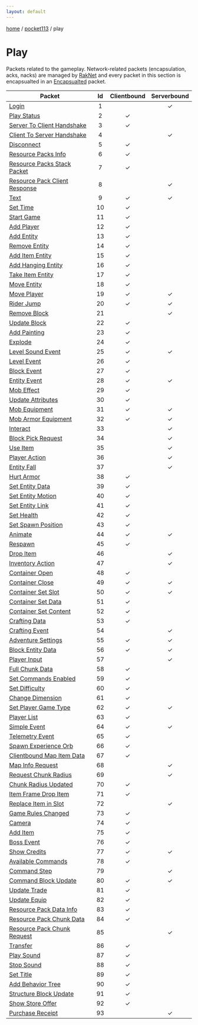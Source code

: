 ```yaml
---
layout: default
---
```


[home](/)  /  [pocket113](/protocol/pocket113)  /  play

# Play

Packets related to the gameplay. Network-related packets (encapsulation, acks, nacks) are managed by [RakNet](../raknet/8.html) and every packet in this section is encapsualted in an [Encapsualted](../raknet/8.html#control_encapsulated) packet.

Packet | Id | Clientbound | Serverbound
---|:---:|:---:|:---:
[Login](playlogin) | 1 |   | ✓
[Play Status](playplay-status) | 2 | ✓ |  
[Server To Client Handshake](playserver-to-client-handshake) | 3 | ✓ |  
[Client To Server Handshake](playclient-to-server-handshake) | 4 |   | ✓
[Disconnect](playdisconnect) | 5 | ✓ |  
[Resource Packs Info](playresource-packs-info) | 6 | ✓ |  
[Resource Packs Stack Packet](playresource-packs-stack-packet) | 7 | ✓ |  
[Resource Pack Client Response](playresource-pack-client-response) | 8 |   | ✓
[Text](playtext) | 9 | ✓ | ✓
[Set Time](playset-time) | 10 | ✓ |  
[Start Game](playstart-game) | 11 | ✓ |  
[Add Player](playadd-player) | 12 | ✓ |  
[Add Entity](playadd-entity) | 13 | ✓ |  
[Remove Entity](playremove-entity) | 14 | ✓ |  
[Add Item Entity](playadd-item-entity) | 15 | ✓ |  
[Add Hanging Entity](playadd-hanging-entity) | 16 | ✓ |  
[Take Item Entity](playtake-item-entity) | 17 | ✓ |  
[Move Entity](playmove-entity) | 18 | ✓ |  
[Move Player](playmove-player) | 19 | ✓ | ✓
[Rider Jump](playrider-jump) | 20 | ✓ | ✓
[Remove Block](playremove-block) | 21 |   | ✓
[Update Block](playupdate-block) | 22 | ✓ |  
[Add Painting](playadd-painting) | 23 | ✓ |  
[Explode](playexplode) | 24 | ✓ |  
[Level Sound Event](playlevel-sound-event) | 25 | ✓ | ✓
[Level Event](playlevel-event) | 26 | ✓ |  
[Block Event](playblock-event) | 27 | ✓ |  
[Entity Event](playentity-event) | 28 | ✓ | ✓
[Mob Effect](playmob-effect) | 29 | ✓ |  
[Update Attributes](playupdate-attributes) | 30 | ✓ |  
[Mob Equipment](playmob-equipment) | 31 | ✓ | ✓
[Mob Armor Equipment](playmob-armor-equipment) | 32 | ✓ | ✓
[Interact](playinteract) | 33 |   | ✓
[Block Pick Request](playblock-pick-request) | 34 |   | ✓
[Use Item](playuse-item) | 35 |   | ✓
[Player Action](playplayer-action) | 36 |   | ✓
[Entity Fall](playentity-fall) | 37 |   | ✓
[Hurt Armor](playhurt-armor) | 38 | ✓ |  
[Set Entity Data](playset-entity-data) | 39 | ✓ |  
[Set Entity Motion](playset-entity-motion) | 40 | ✓ |  
[Set Entity Link](playset-entity-link) | 41 | ✓ |  
[Set Health](playset-health) | 42 | ✓ |  
[Set Spawn Position](playset-spawn-position) | 43 | ✓ |  
[Animate](playanimate) | 44 | ✓ | ✓
[Respawn](playrespawn) | 45 | ✓ |  
[Drop Item](playdrop-item) | 46 |   | ✓
[Inventory Action](playinventory-action) | 47 |   | ✓
[Container Open](playcontainer-open) | 48 | ✓ |  
[Container Close](playcontainer-close) | 49 | ✓ | ✓
[Container Set Slot](playcontainer-set-slot) | 50 | ✓ | ✓
[Container Set Data](playcontainer-set-data) | 51 | ✓ |  
[Container Set Content](playcontainer-set-content) | 52 | ✓ |  
[Crafting Data](playcrafting-data) | 53 | ✓ |  
[Crafting Event](playcrafting-event) | 54 |   | ✓
[Adventure Settings](playadventure-settings) | 55 | ✓ | ✓
[Block Entity Data](playblock-entity-data) | 56 | ✓ | ✓
[Player Input](playplayer-input) | 57 |   | ✓
[Full Chunk Data](playfull-chunk-data) | 58 | ✓ |  
[Set Commands Enabled](playset-commands-enabled) | 59 | ✓ |  
[Set Difficulty](playset-difficulty) | 60 | ✓ |  
[Change Dimension](playchange-dimension) | 61 | ✓ |  
[Set Player Game Type](playset-player-game-type) | 62 | ✓ | ✓
[Player List](playplayer-list) | 63 | ✓ |  
[Simple Event](playsimple-event) | 64 | ✓ | ✓
[Telemetry Event](playtelemetry-event) | 65 | ✓ |  
[Spawn Experience Orb](playspawn-experience-orb) | 66 | ✓ |  
[Clientbound Map Item Data](playclientbound-map-item-data) | 67 | ✓ |  
[Map Info Request](playmap-info-request) | 68 |   | ✓
[Request Chunk Radius](playrequest-chunk-radius) | 69 |   | ✓
[Chunk Radius Updated](playchunk-radius-updated) | 70 | ✓ |  
[Item Frame Drop Item](playitem-frame-drop-item) | 71 | ✓ |  
[Replace Item in Slot](playreplace-item-in-slot) | 72 |   | ✓
[Game Rules Changed](playgame-rules-changed) | 73 | ✓ |  
[Camera](playcamera) | 74 | ✓ |  
[Add Item](playadd-item) | 75 | ✓ |  
[Boss Event](playboss-event) | 76 | ✓ |  
[Show Credits](playshow-credits) | 77 | ✓ | ✓
[Available Commands](playavailable-commands) | 78 | ✓ |  
[Command Step](playcommand-step) | 79 |   | ✓
[Command Block Update](playcommand-block-update) | 80 | ✓ | ✓
[Update Trade](playupdate-trade) | 81 | ✓ |  
[Update Equip](playupdate-equip) | 82 | ✓ |  
[Resource Pack Data Info](playresource-pack-data-info) | 83 | ✓ |  
[Resource Pack Chunk Data](playresource-pack-chunk-data) | 84 | ✓ |  
[Resource Pack Chunk Request](playresource-pack-chunk-request) | 85 |   | ✓
[Transfer](playtransfer) | 86 | ✓ |  
[Play Sound](playplay-sound) | 87 | ✓ |  
[Stop Sound](playstop-sound) | 88 | ✓ |  
[Set Title](playset-title) | 89 | ✓ |  
[Add Behavior Tree](playadd-behavior-tree) | 90 | ✓ |  
[Structure Block Update](playstructure-block-update) | 91 | ✓ |  
[Show Store Offer](playshow-store-offer) | 92 | ✓ |  
[Purchase Receipt](playpurchase-receipt) | 93 |   | ✓

